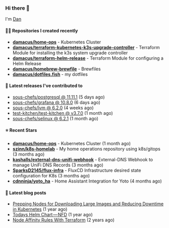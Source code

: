 

### Hi there 👋

I'm [Dan](https://medium.com/@dan.m.webb)

#### 👨‍💻 Repositories I created recently
- **[damacus/home-ops](https://github.com/damacus/home-ops)** - Kubernetes Cluster
- **[damacus/terraform-kubernetes-k3s-upgrade-controller](https://github.com/damacus/terraform-kubernetes-k3s-upgrade-controller)** - Terraform Module for installing the k3s system upgrade controller
- **[damacus/terraform-helm-release](https://github.com/damacus/terraform-helm-release)** - Terraform Module for configuring a Helm Release
- **[damacus/homebrew-brewfile](https://github.com/damacus/homebrew-brewfile)** - Brewfiles
- **[damacus/dotfiles.fish](https://github.com/damacus/dotfiles.fish)** - my dotfiles

#### 🚀 Latest releases I've contributed to


- [sous-chefs/postgresql @ 11.11.1](https://github.com/sous-chefs/postgresql/releases/tag/11.11.1) (5 days ago)
- [sous-chefs/grafana @ 10.8.0](https://github.com/sous-chefs/grafana/releases/tag/10.8.0) (6 days ago)
- [sous-chefs/lvm @ 6.2.0](https://github.com/sous-chefs/lvm/releases/tag/6.2.0) (4 weeks ago)
- [test-kitchen/test-kitchen @ v3.7.0](https://github.com/test-kitchen/test-kitchen/releases/tag/v3.7.0) (1 month ago)
- [sous-chefs/selinux @ 6.2.1](https://github.com/sous-chefs/selinux/releases/tag/6.2.1) (1 month ago)

#### ⭐ Recent Stars


- **[damacus/home-ops](https://github.com/damacus/home-ops)** - Kubernetes Cluster (1 month ago)
- **[szinn/k8s-homelab](https://github.com/szinn/k8s-homelab)** - My home operations repository using k8s/gitops (3 months ago)
- **[kashalls/external-dns-unifi-webhook](https://github.com/kashalls/external-dns-unifi-webhook)** - External-DNS Webhook to manage UniFi DNS Records (3 months ago)
- **[SparksD2145/flux-infra](https://github.com/SparksD2145/flux-infra)** - FluxCD Infrastructure desired state configuration for K8s (3 months ago)
- **[cdnninja/yoto_ha](https://github.com/cdnninja/yoto_ha)** - Home Assistant Integration for Yoto (4 months ago)

#### 📄 Latest blog posts
- [Prepping Nodes for Downloading Large Images and Reducing Downtime in Kubernetes](https://medium.com/@dan.m.webb/prepping-nodes-for-downloading-large-images-and-reducing-downtime-in-kubernetes-551ead53f0?source=rss-bbba9c670f6e------2) (1 year ago)
- [Todays Helm Chart — NFD](https://medium.com/@dan.m.webb/todays-helm-chart-nfd-efe64f156edd?source=rss-bbba9c670f6e------2) (1 year ago)
- [Node Affinity Rules With Terraform](https://awstip.com/node-affinity-rules-with-terraform-a0766e0bb1da?source=rss-bbba9c670f6e------2) (2 years ago)
